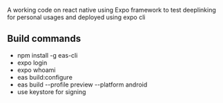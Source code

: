 A working code on react native using Expo framework to test deeplinking for personal usages and deployed using expo cli

## Build commands
- npm install -g eas-cli
- expo login
- expo whoami
- eas build:configure
- eas build --profile preview --platform android
- use keystore for signing

